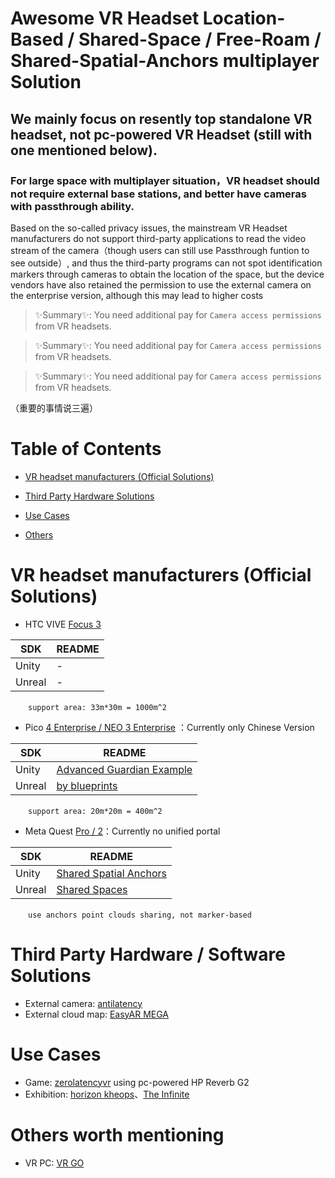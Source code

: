 # Awesome VR Headset Location-Based / Shared-Space / Free-Roam / Shared-Spatial-Anchors multiplayer Solution
## We mainly focus on resently top standalone VR headset, not pc-powered VR Headset (still with one mentioned below).
### For large space with multiplayer situation，VR headset should not require external base stations, and better have cameras with passthrough ability. 

Based on the so-called privacy issues, the mainstream VR Headset manufacturers do not support third-party applications to read the video stream of the camera（though users can still use Passthrough funtion to see outside）, and thus the third-party programs can not spot identification markers through cameras to obtain the location of the space, but the device vendors have also retained the permission to use the external camera on the enterprise version, although this may lead to higher costs

> ✨Summary✨: You need additional pay for `Camera access permissions` from VR headsets.

> ✨Summary✨: You need additional pay for `Camera access permissions` from VR headsets.

> ✨Summary✨: You need additional pay for `Camera access permissions` from VR headsets.

（重要的事情说三遍）

# Table of Contents
<!-- MarkdownTOC depth=4 -->

- [VR headset manufacturers (Official Solutions)](#VR)
- [Third Party Hardware Solutions](#TPH)
- [Use Cases](#TPS)
- [Others](#Others)

  <a name="VR"></a>

# VR headset manufacturers (Official Solutions)

- HTC VIVE [Focus 3](https://business.vive.com/mea-en/solutions/vive-location-based-software-suite)

| SDK | README |
| ------ | ------ |
| Unity | - |
| Unreal | - |

&emsp;&emsp;`support area: 33m*30m = 1000m^2`




- Pico [4 Enterprise / NEO 3 Enterprise](https://business.picoxr.com/cn/doc/Enterprise-Settings-LBE-v1.2) ：Currently only Chinese Version

| SDK | README |
| ------ | ------ |
| Unity | [Advanced Guardian Example](https://github.com/picoxr/Advanced-Guardian-Example/blob/main/README.md) |
| Unreal | [by blueprints](https://pdocor.pico-interactive.com/reference/unreal/xr/12832/enable-large-space/) |

&emsp;&emsp;`support area: 20m*20m = 400m^2`





- Meta Quest [Pro / 2](https://developer.oculus.com/blog/build-local-multiplayer-experiences-shared-spatial-anchors)：Currently no unified portal

| SDK | README |
| ------ | ------ |
| Unity | [Shared Spatial Anchors](https://github.com/oculus-samples/Unity-SharedSpatialAnchors/blob/main/README.md) |
| Unreal | [Shared Spaces](https://github.com/oculus-samples/Unreal-SharedSpaces/blob/main-5.x/README.md) |

&emsp;&emsp;`use anchors point clouds sharing, not marker-based`





<a name="TPH"></a>

# Third Party Hardware / Software Solutions

- External camera: [antilatency](https://antilatency.com/)
- External cloud map: [EasyAR MEGA](https://www.bilibili.com/video/BV1Zg4y1c7CS/?spm_id_from=333.999.0.0&vd_source=ba8f33ad83a9dcb49b3b3813840bed1d)

<a name="TPS"></a>

# Use Cases

- Game: [zerolatencyvr](https://zerolatencyvr.com/games/) using pc-powered HP Reverb G2
- Exhibition: [horizon kheops](https://horizonkheops.com/en/home/)、[The Infinite](https://theinfiniteexperience.world/en)


<a name="Others"></a>

# Others worth mentioning
- VR PC: [VR GO](https://www.zotac.com/us/product/mini_pcs/vr-go-40-windows-11-pro)
